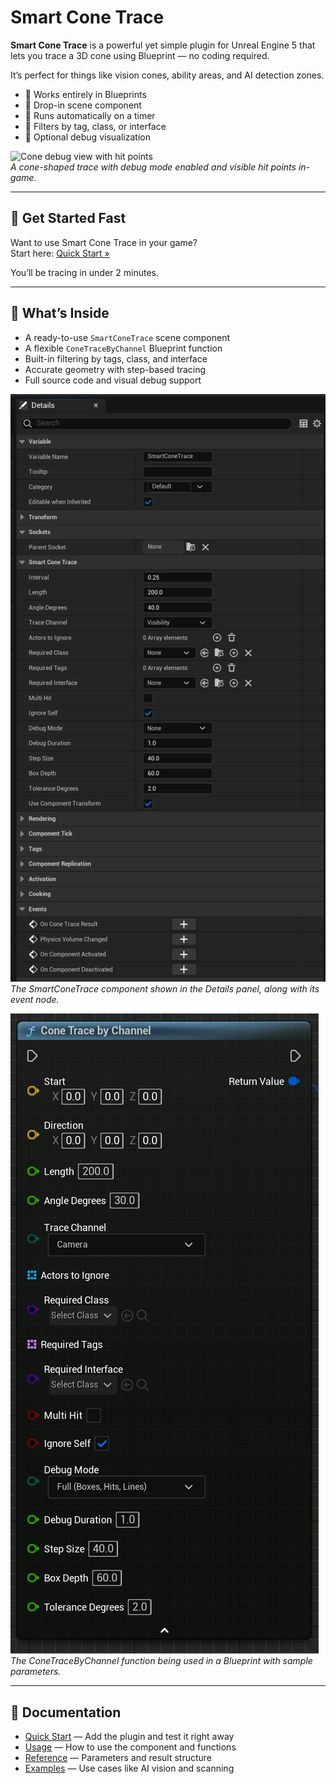 # Smart Cone Trace

**Smart Cone Trace** is a powerful yet simple plugin for Unreal Engine 5 that lets you trace a 3D cone using Blueprint — no coding required.

It’s perfect for things like vision cones, ability areas, and AI detection zones.

- 🎯 Works entirely in Blueprints  
- 🧩 Drop-in scene component  
- 🔁 Runs automatically on a timer  
- 🧠 Filters by tag, class, or interface  
- 🔬 Optional debug visualization  

![Cone debug view with hit points](images/index_SCREENSHOT_1.png)  
*A cone-shaped trace with debug mode enabled and visible hit points in-game.*

---

## 🚀 Get Started Fast

Want to use Smart Cone Trace in your game?  
Start here: [Quick Start »](quick-start.md)

You’ll be tracing in under 2 minutes.

---

## 🧠 What’s Inside

- A ready-to-use `SmartConeTrace` scene component  
- A flexible `ConeTraceByChannel` Blueprint function  
- Built-in filtering by tags, class, and interface  
- Accurate geometry with step-based tracing  
- Full source code and visual debug support

![Component in Blueprint and event node](images/index_SCREENSHOT_2.png)  
*The SmartConeTrace component shown in the Details panel, along with its event node.*

![Blueprint node ConeTraceByChannel](images/index_SCREENSHOT_3.png)  
*The ConeTraceByChannel function being used in a Blueprint with sample parameters.*

---

## 📘 Documentation

- [Quick Start](quick-start.md) — Add the plugin and test it right away  
- [Usage](usage.md) — How to use the component and functions  
- [Reference](reference.md) — Parameters and result structure  
- [Examples](examples.md) — Use cases like AI vision and scanning